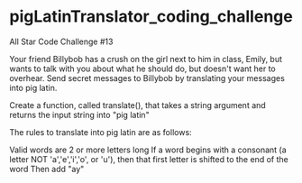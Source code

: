 # pigLatinTranslator_coding_challenge
All Star Code Challenge #13

Your friend Billybob has a crush on the girl next to him in class, Emily, but wants to talk with you about what he should do, but doesn't want her to overhear. Send secret messages to Billybob by translating your messages into pig latin.

Create a function, called translate(), that takes a string argument and returns the input string into "pig latin"

The rules to translate into pig latin are as follows:

Valid words are 2 or more letters long
If a word begins with a consonant (a letter NOT 'a','e','i','o', or 'u'), then that first letter is shifted to the end of the word
Then add "ay"

